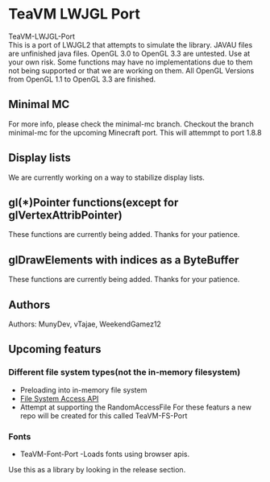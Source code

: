 # TeaVM LWJGL Port
TeaVM-LWJGL-Port<br />
This is a port of LWJGL2 that attempts to simulate the library.
JAVAU files are unfinished java files.
OpenGL 3.0 to OpenGL 3.3 are untested. Use at your own risk.
Some functions may have no implementations due to them not being supported or that we are working on them.
All OpenGL Versions from OpenGL 1.1 to OpenGL 3.3 are finished.  
## Minimal MC
For more info, please check the minimal-mc branch.
Checkout the branch minimal-mc for the upcoming Minecraft port.
This will attemmpt to port 1.8.8


## Display lists
We are currently working on a way to stabilize display lists.

## gl(\*)Pointer functions(except for glVertexAttribPointer)
These functions are currently being added. Thanks for your patience.
## glDrawElements with indices as a ByteBuffer
These functions are currently being added. Thanks for your patience.

## Authors
Authors: MunyDev, vTajae, WeekendGamez12

## Upcoming featurs
### Different file system types(not the in-memory filesystem)
 - Preloading into in-memory file system
 -  <a href="https://developer.mozilla.org/en-US/docs/Web/API/File_System_Access_API" target="_blank"> File System Access API </a>
 - Attempt at supporting the RandomAccessFile
For these featurs a new repo will be created for this called TeaVM-FS-Port
### Fonts
 - TeaVM-Font-Port
 -Loads fonts using browser apis.
 
 Use this as a library by looking in the release section.
